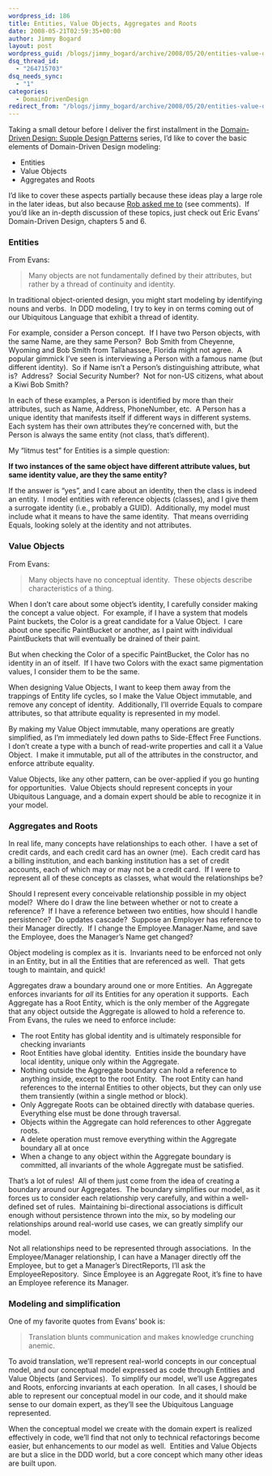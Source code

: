 ```yaml
---
wordpress_id: 186
title: Entities, Value Objects, Aggregates and Roots
date: 2008-05-21T02:59:35+00:00
author: Jimmy Bogard
layout: post
wordpress_guid: /blogs/jimmy_bogard/archive/2008/05/20/entities-value-objects-aggregates-and-roots.aspx
dsq_thread_id:
  - "264715703"
dsq_needs_sync:
  - "1"
categories:
  - DomainDrivenDesign
redirect_from: "/blogs/jimmy_bogard/archive/2008/05/20/entities-value-objects-aggregates-and-roots.aspx/"
---
```

Taking a small detour before I deliver the first installment in the [Domain-Driven Design: Supple Design Patterns](http://www.lostechies.com/blogs/jimmy_bogard/archive/2008/05/15/domain-driven-design-supple-design-patterns-series.aspx) series, I&#8217;d like to cover the basic elements of Domain-Driven Design modeling:

  * Entities
  * Value Objects
  * Aggregates and Roots

I&#8217;d like to cover these aspects partially because these ideas play a large role in the later ideas, but also because [Rob asked me to](http://blog.wekeroad.com/mvc-storefront/mvc-store-intermission2-over/) (see comments).&nbsp; If you&#8217;d like an in-depth discussion of these topics, just check out Eric Evans&#8217; Domain-Driven Design, chapters 5 and 6.

### Entities

From Evans:

> Many objects are not fundamentally defined by their attributes, but rather by a thread of continuity and identity.

In traditional object-oriented design, you might start modeling by identifying nouns and verbs.&nbsp; In DDD modeling, I try to key in on terms coming out of our Ubiquitous Language that exhibit a thread of identity.

For example, consider a Person concept.&nbsp; If I have two Person objects, with the same Name, are they same Person?&nbsp; Bob Smith from Cheyenne, Wyoming and Bob Smith from Tallahassee, Florida might not agree.&nbsp; A popular gimmick I&#8217;ve seen is interviewing a Person with a famous name (but different identity).&nbsp; So if Name isn&#8217;t a Person&#8217;s distinguishing attribute, what is?&nbsp; Address?&nbsp; Social Security Number?&nbsp; Not for non-US citizens, what about a Kiwi Bob Smith?

In each of these examples, a Person is identified by more than their attributes, such as Name, Address, PhoneNumber, etc.&nbsp; A Person has a unique identity that manifests itself if different ways in different systems.&nbsp; Each system has their own attributes they&#8217;re concerned with, but the Person is always the same entity (not class, that&#8217;s different).

My &#8220;litmus test&#8221; for Entities is a simple question:

**If two instances of the same object have different attribute values, but same identity value, are they the same entity?**

If the answer is &#8220;yes&#8221;, and I care about an identity, then the class is indeed an entity.&nbsp; I model entities with reference objects (classes), and I give them a surrogate identity (i.e., probably a GUID).&nbsp; Additionally, my model must include what it means to have the same identity.&nbsp; That means overriding Equals, looking solely at the identity and not attributes.

### Value Objects

From Evans:

> Many objects have no conceptual identity.&nbsp; These objects describe characteristics of a thing.

When I don&#8217;t care about some object&#8217;s identity, I carefully consider making the concept a value object.&nbsp; For example, if I have a system that models Paint buckets, the Color is a great candidate for a Value Object.&nbsp; I care about one specific PaintBucket or another, as I paint with individual PaintBuckets that will eventually be drained of their paint.

But when checking the Color of a specific PaintBucket, the Color has no identity in an of itself.&nbsp; If I have two Colors with the exact same pigmentation values, I consider them to be the same.

When designing Value Objects, I want to keep them away from the trappings of Entity life cycles, so I make the Value Object immutable, and remove any concept of identity.&nbsp; Additionally, I&#8217;ll override Equals to compare attributes, so that attribute equality is represented in my model.

By making my Value Object immutable, many operations are greatly simplified, as I&#8217;m immediately led down paths to Side-Effect Free Functions.&nbsp; I don&#8217;t create a type with a bunch of read-write properties and call it a Value Object.&nbsp; I make it immutable, put all of the attributes in the constructor, and enforce attribute equality.

Value Objects, like any other pattern, can be over-applied if you go hunting for opportunities.&nbsp; Value Objects should represent concepts in your Ubiquitous Language, and a domain expert should be able to recognize it in your model.

### Aggregates and Roots

In real life, many concepts have relationships to each other.&nbsp; I have a set of credit cards, and each credit card has an owner (me).&nbsp; Each credit card has a billing institution, and each banking institution has a set of credit accounts, each of which may or may not be a credit card.&nbsp; If I were to represent all of these concepts as classes, what would the relationships be?

Should I represent every conceivable relationship possible in my object model?&nbsp; Where do I draw the line between whether or not to create a reference?&nbsp; If I have a reference between two entities, how should I handle persistence?&nbsp; Do updates cascade?&nbsp; Suppose an Employer has reference to their Manager directly.&nbsp; If I change the Employee.Manager.Name, and save the Employee, does the Manager&#8217;s Name get changed?

Object modeling is complex as it is.&nbsp; Invariants need to be enforced not only in an Entity, but in all the Entities that are referenced as well.&nbsp; That gets tough to maintain, and quick!

Aggregates draw a boundary around one or more Entities.&nbsp; An Aggregate enforces invariants for _all_ its Entities for any operation it supports.&nbsp; Each Aggregate has a Root Entity, which is the only member of the Aggregate that any object outside the Aggregate is allowed to hold a reference to.&nbsp; From Evans, the rules we need to enforce include:

  * The root Entity has global identity and is ultimately responsible for checking invariants
  * Root Entities have global identity.&nbsp; Entities inside the boundary have local identity, unique only within the Aggregate.
  * Nothing outside the Aggregate boundary can hold a reference to anything inside, except to the root Entity.&nbsp; The root Entity can hand references to the internal Entities to other objects, but they can only use them transiently (within a single method or block).
  * Only Aggregate Roots can be obtained directly with database queries.&nbsp; Everything else must be done through traversal.
  * Objects within the Aggregate can hold references to other Aggregate roots.
  * A delete operation must remove everything within the Aggregate boundary all at once
  * When a change to any object within the Aggregate boundary is committed, all invariants of the whole Aggregate must be satisfied.

That&#8217;s a lot of rules!&nbsp; All of them just come from the idea of creating a boundary around our Aggregates.&nbsp; The boundary simplifies our model, as it forces us to consider each relationship very carefully, and within a well-defined set of rules.&nbsp; Maintaining bi-directional associations is difficult enough without persistence thrown into the mix, so by modeling our relationships around real-world use cases, we can greatly simplify our model.

Not all relationships need to be represented through associations.&nbsp; In the Employee/Manager relationship, I can have a Manager directly off the Employee, but to get a Manager&#8217;s DirectReports, I&#8217;ll ask the EmployeeRepository.&nbsp; Since Employee is an Aggregate Root, it&#8217;s fine to have an Employee reference its Manager.

### Modeling and simplification

One of my favorite quotes from Evans&#8217; book is:

> Translation blunts communication and makes knowledge crunching anemic.

To avoid translation, we&#8217;ll represent real-world concepts in our conceptual model, and our conceptual model expressed as code through Entities and Value Objects (and Services).&nbsp; To simplify our model, we&#8217;ll use Aggregates and Roots, enforcing invariants at each operation.&nbsp; In all cases, I should be able to represent our conceptual model in our code, and it should make sense to our domain expert, as they&#8217;ll see the Ubiquitous Language represented.

When the conceptual model we create with the domain expert is realized effectively in code, we&#8217;ll find that not only to technical refactorings become easier, but enhancements to our model as well.&nbsp; Entities and Value Objects are but a slice in the DDD world, but a core concept which many other ideas are built upon.